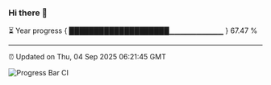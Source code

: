 ### Hi there 👋

⏳ Year progress { ████████████████████▁▁▁▁▁▁▁▁▁▁ } 67.47 %

---

⏰ Updated on Thu, 04 Sep 2025 06:21:45 GMT

![Progress Bar CI](https://github.com/liununu/liununu/workflows/Progress%20Bar%20CI/badge.svg)
